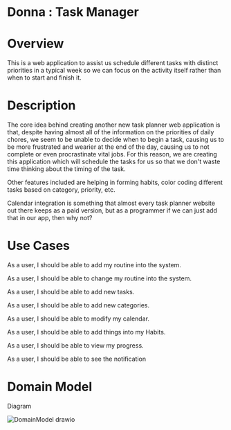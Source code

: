 # Donna : Task Manager

# Overview
This is a web application to assist us schedule different tasks with distinct priorities in a typical week so we can focus on the activity itself rather than when to start and finish it.

# Description
The core idea behind creating another new task planner web application is that, despite having almost all of the information on the priorities of daily chores, we seem to be unable to decide when to begin a task, causing us to be more frustrated and wearier at the end of the day, causing us to not complete or even procrastinate vital jobs.
For this reason, we are creating this application which will schedule the tasks for us so that we don't waste time thinking about the timing of the task.

Other features included are helping in forming habits, color coding different tasks based on category, priority, etc.  

Calendar integration is something that almost every task planner website out there keeps as a paid version, but as a programmer if we can just add that in our app, then why not?

# Use Cases 

As a user, I should be able to add my routine into the system. 

As a user, I should be able to change my routine into the system. 

As a user, I should be able to add new tasks. 

As a user, I should be able to add new categories. 

As a user, I should be able to modify my calendar. 

As a user, I should be able to add things into my Habits. 

As a user, I should be able to view my progress. 

As a user, I should be able to see the notification 

# Domain Model 

Diagram

![DomainModel drawio](https://user-images.githubusercontent.com/91296338/160920560-17950e49-61a5-4ca7-80c5-dab2381fc75b.png)
